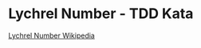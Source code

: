 # Lychrel Number - TDD Kata
[Lychrel Number Wikipedia](https://en.wikipedia.org/wiki/Lychrel_number)